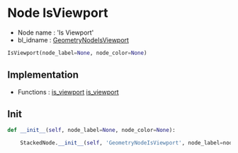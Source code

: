 # Node IsViewport

- Node name : 'Is Viewport'
- bl_idname : [GeometryNodeIsViewport](https://docs.blender.org/api/current/bpy.types.GeometryNodeIsViewport.html)


``` python
IsViewport(node_label=None, node_color=None)
```
## Implementation

- Functions : [is_viewport](/docs/GeoNodes/GeoNodesTree.md#is_viewport) [is_viewport](/docs/GeoNodes/GeoNodesTree.md#is_viewport)

## Init

``` python
def __init__(self, node_label=None, node_color=None):

    StackedNode.__init__(self, 'GeometryNodeIsViewport', node_label=node_label, node_color=node_color)
```
